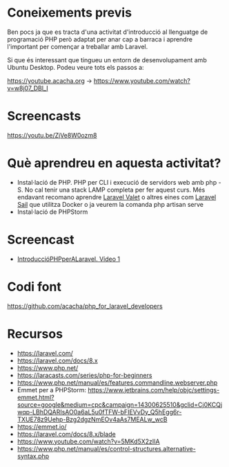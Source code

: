 # Coneixements previs

Ben pocs ja que es tracta d'una activitat d'introducció al llenguatge de programació PHP però adaptat per anar cap a barraca i aprendre l'important per començar a treballar amb Laravel.

Si que és interessant que tingueu un entorn de desenvolupament amb Ubuntu Desktop. Podeu veure tots els passos a:

https://youtube.acacha.org -> https://www.youtube.com/watch?v=w8j07_DBl_I

# Screencasts

https://youtu.be/ZjVe8W0ozm8

# Què aprendreu en aquesta activitat?
- Instal·lació de PHP. PHP per CLI i execució de servidors web amb php -S. No cal tenir una stack LAMP completa per fer aquest curs. Més endavant recomano aprendre [Laravel Valet](LARAVEL_VALET.md) o altres eines com [Laravel Sail](LARAVEL_SAIL) que utilitza Docker o ja veurem la comanda php artisan serve
- Instal·lació de PHPStorm

# Screencast

- [IntroduccióPHPperALaravel. Vídeo 1](https://youtu.be/s1h0SIt0g3I)

# Codi font

https://github.com/acacha/php_for_laravel_developers

# Recursos
- https://laravel.com/
- https://laravel.com/docs/8.x
- https://www.php.net/
- https://laracasts.com/series/php-for-beginners
- https://www.php.net/manual/es/features.commandline.webserver.php
- Emmet per a PHPStorm: https://www.jetbrains.com/help/objc/settings-emmet.html?source=google&medium=cpc&campaign=14300625510&gclid=Cj0KCQjwqp-LBhDQARIsAO0a6aL5u0fTFW-bFIEVvDy_Q5hEgg6r-TXUE78z9Uehp-Bzg2dgzNmEOv4aAs7MEALw_wcB
- https://emmet.io/
- https://laravel.com/docs/8.x/blade
- https://www.youtube.com/watch?v=5MKd5X2zIIA
- https://www.php.net/manual/es/control-structures.alternative-syntax.php
